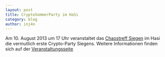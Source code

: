 ```yaml
---
layout: post
title: CryptoSommerParty im HaSi
category: blog
author: inj4n
---
```


Am 10. August 2013 um 17 Uhr veranstaltet das [Chaostreff Siegen](http://chaostreff-siegen.de) im Hasi die vermutlich erste Crypto-Party Siegens. Weitere Informationen finden sich auf der [Veranstaltungsseite](http://chaostreff-siegen.de/veranstaltungen/cryptoparty/) 